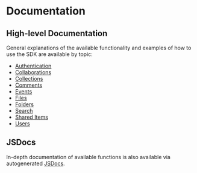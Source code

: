 # Documentation

## High-level Documentation

General explanations of the available functionality and examples of how to use
the SDK are available by topic:

- [Authentication](authentication.md)
- [Collaborations](collaborations.md)
- [Collections](collections.md)
- [Comments](comments.md)
- [Events](events.md)
- [Files](files.md)
- [Folders](folders.md)
- [Search](search.md)
- [Shared Items](shared-items.md)
- [Users](users.md)

## JSDocs

In-depth documentation of available functions is also available via autogenerated
[JSDocs](https://rawgit.com/box/box-node-sdk/master/docs/jsdoc/index.html).
